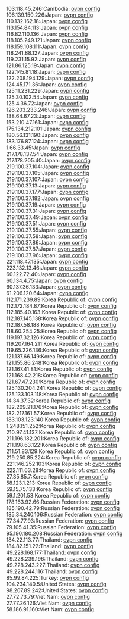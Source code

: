 103.118.45.246:Cambodia: [ovpn config](vpn/103_118_45_246.ovpn)  
106.139.150.226:Japan: [ovpn config](vpn/106_139_150_226.ovpn)  
110.132.162.18:Japan: [ovpn config](vpn/110_132_162_18.ovpn)  
113.154.84.113:Japan: [ovpn config](vpn/113_154_84_113.ovpn)  
116.82.110.136:Japan: [ovpn config](vpn/116_82_110_136.ovpn)  
118.105.249.121:Japan: [ovpn config](vpn/118_105_249_121.ovpn)  
118.159.108.111:Japan: [ovpn config](vpn/118_159_108_111.ovpn)  
118.241.88.127:Japan: [ovpn config](vpn/118_241_88_127.ovpn)  
119.231.15.92:Japan: [ovpn config](vpn/119_231_15_92.ovpn)  
121.86.125.19:Japan: [ovpn config](vpn/121_86_125_19.ovpn)  
122.145.81.18:Japan: [ovpn config](vpn/122_145_81_18.ovpn)  
122.208.194.129:Japan: [ovpn config](vpn/122_208_194_129.ovpn)  
124.45.171.36:Japan: [ovpn config](vpn/124_45_171_36.ovpn)  
125.11.231.229:Japan: [ovpn config](vpn/125_11_231_229.ovpn)  
125.30.102.54:Japan: [ovpn config](vpn/125_30_102_54.ovpn)  
125.4.36.72:Japan: [ovpn config](vpn/125_4_36_72.ovpn)  
126.203.233.246:Japan: [ovpn config](vpn/126_203_233_246.ovpn)  
138.64.67.23:Japan: [ovpn config](vpn/138_64_67_23.ovpn)  
153.210.47.161:Japan: [ovpn config](vpn/153_210_47_161.ovpn)  
175.134.212.101:Japan: [ovpn config](vpn/175_134_212_101.ovpn)  
180.56.131.190:Japan: [ovpn config](vpn/180_56_131_190.ovpn)  
183.176.87.124:Japan: [ovpn config](vpn/183_176_87_124.ovpn)  
1.66.33.45:Japan: [ovpn config](vpn/1_66_33_45.ovpn)  
217.178.137.54:Japan: [ovpn config](vpn/217_178_137_54.ovpn)  
217.178.205.40:Japan: [ovpn config](vpn/217_178_205_40.ovpn)  
219.100.37.104:Japan: [ovpn config](vpn/219_100_37_104.ovpn)  
219.100.37.105:Japan: [ovpn config](vpn/219_100_37_105.ovpn)  
219.100.37.107:Japan: [ovpn config](vpn/219_100_37_107.ovpn)  
219.100.37.13:Japan: [ovpn config](vpn/219_100_37_13.ovpn)  
219.100.37.177:Japan: [ovpn config](vpn/219_100_37_177.ovpn)  
219.100.37.182:Japan: [ovpn config](vpn/219_100_37_182.ovpn)  
219.100.37.19:Japan: [ovpn config](vpn/219_100_37_19.ovpn)  
219.100.37.31:Japan: [ovpn config](vpn/219_100_37_31.ovpn)  
219.100.37.49:Japan: [ovpn config](vpn/219_100_37_49.ovpn)  
219.100.37.51:Japan: [ovpn config](vpn/219_100_37_51.ovpn)  
219.100.37.55:Japan: [ovpn config](vpn/219_100_37_55.ovpn)  
219.100.37.58:Japan: [ovpn config](vpn/219_100_37_58.ovpn)  
219.100.37.86:Japan: [ovpn config](vpn/219_100_37_86.ovpn)  
219.100.37.87:Japan: [ovpn config](vpn/219_100_37_87.ovpn)  
219.100.37.96:Japan: [ovpn config](vpn/219_100_37_96.ovpn)  
221.118.47.135:Japan: [ovpn config](vpn/221_118_47_135.ovpn)  
223.132.13.46:Japan: [ovpn config](vpn/223_132_13_46.ovpn)  
60.122.72.40:Japan: [ovpn config](vpn/60_122_72_40.ovpn)  
60.134.4.75:Japan: [ovpn config](vpn/60_134_4_75.ovpn)  
60.137.36.133:Japan: [ovpn config](vpn/60_137_36_133.ovpn)  
61.206.120.64:Japan: [ovpn config](vpn/61_206_120_64.ovpn)  
112.171.239.89:Korea Republic of: [ovpn config](vpn/112_171_239_89.ovpn)  
112.172.184.87:Korea Republic of: [ovpn config](vpn/112_172_184_87.ovpn)  
112.185.40.163:Korea Republic of: [ovpn config](vpn/112_185_40_163.ovpn)  
112.187.145.138:Korea Republic of: [ovpn config](vpn/112_187_145_138.ovpn)  
112.187.58.188:Korea Republic of: [ovpn config](vpn/112_187_58_188.ovpn)  
118.60.254.25:Korea Republic of: [ovpn config](vpn/118_60_254_25.ovpn)  
119.197.32.126:Korea Republic of: [ovpn config](vpn/119_197_32_126.ovpn)  
119.207.164.211:Korea Republic of: [ovpn config](vpn/119_207_164_211.ovpn)  
119.65.226.136:Korea Republic of: [ovpn config](vpn/119_65_226_136.ovpn)  
121.137.66.149:Korea Republic of: [ovpn config](vpn/121_137_66_149.ovpn)  
121.155.86.248:Korea Republic of: [ovpn config](vpn/121_155_86_248.ovpn)  
121.167.41.81:Korea Republic of: [ovpn config](vpn/121_167_41_81.ovpn)  
121.168.42.218:Korea Republic of: [ovpn config](vpn/121_168_42_218.ovpn)  
121.67.47.230:Korea Republic of: [ovpn config](vpn/121_67_47_230.ovpn)  
125.130.204.241:Korea Republic of: [ovpn config](vpn/125_130_204_241.ovpn)  
125.133.103.118:Korea Republic of: [ovpn config](vpn/125_133_103_118.ovpn)  
14.34.37.32:Korea Republic of: [ovpn config](vpn/14_34_37_32.ovpn)  
182.209.21.176:Korea Republic of: [ovpn config](vpn/182_209_21_176.ovpn)  
182.217.161.57:Korea Republic of: [ovpn config](vpn/182_217_161_57.ovpn)  
183.103.123.140:Korea Republic of: [ovpn config](vpn/183_103_123_140.ovpn)  
1.248.151.252:Korea Republic of: [ovpn config](vpn/1_248_151_252.ovpn)  
210.97.41.137:Korea Republic of: [ovpn config](vpn/210_97_41_137.ovpn)  
211.196.182.201:Korea Republic of: [ovpn config](vpn/211_196_182_201.ovpn)  
211.198.63.122:Korea Republic of: [ovpn config](vpn/211_198_63_122.ovpn)  
211.51.83.129:Korea Republic of: [ovpn config](vpn/211_51_83_129.ovpn)  
219.250.85.224:Korea Republic of: [ovpn config](vpn/219_250_85_224.ovpn)  
221.146.252.103:Korea Republic of: [ovpn config](vpn/221_146_252_103.ovpn)  
222.111.63.28:Korea Republic of: [ovpn config](vpn/222_111_63_28.ovpn)  
27.35.85.7:Korea Republic of: [ovpn config](vpn/27_35_85_7.ovpn)  
58.123.1.213:Korea Republic of: [ovpn config](vpn/58_123_1_213.ovpn)  
59.15.75.133:Korea Republic of: [ovpn config](vpn/59_15_75_133.ovpn)  
59.1.201.53:Korea Republic of: [ovpn config](vpn/59_1_201_53.ovpn)  
178.163.92.66:Russian Federation: [ovpn config](vpn/178_163_92_66.ovpn)  
185.190.42.79:Russian Federation: [ovpn config](vpn/185_190_42_79.ovpn)  
185.34.240.106:Russian Federation: [ovpn config](vpn/185_34_240_106.ovpn)  
77.34.77.93:Russian Federation: [ovpn config](vpn/77_34_77_93.ovpn)  
79.105.41.35:Russian Federation: [ovpn config](vpn/79_105_41_35.ovpn)  
95.190.180.208:Russian Federation: [ovpn config](vpn/95_190_180_208.ovpn)  
184.22.113.77:Thailand: [ovpn config](vpn/184_22_113_77.ovpn)  
184.82.151.22:Thailand: [ovpn config](vpn/184_82_151_22.ovpn)  
49.228.168.177:Thailand: [ovpn config](vpn/49_228_168_177.ovpn)  
49.228.239.196:Thailand: [ovpn config](vpn/49_228_239_196.ovpn)  
49.228.243.227:Thailand: [ovpn config](vpn/49_228_243_227.ovpn)  
49.228.244.116:Thailand: [ovpn config](vpn/49_228_244_116.ovpn)  
85.99.84.225:Turkey: [ovpn config](vpn/85_99_84_225.ovpn)  
104.234.140.5:United States: [ovpn config](vpn/104_234_140_5.ovpn)  
98.207.89.242:United States: [ovpn config](vpn/98_207_89_242.ovpn)  
27.72.73.79:Viet Nam: [ovpn config](vpn/27_72_73_79.ovpn)  
27.77.26.126:Viet Nam: [ovpn config](vpn/27_77_26_126.ovpn)  
58.186.91.160:Viet Nam: [ovpn config](vpn/58_186_91_160.ovpn)  
